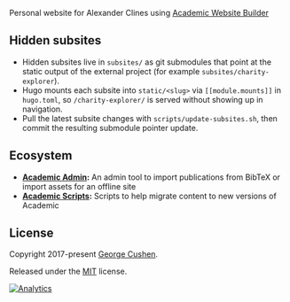 Personal website for Alexander Clines using [Academic Website Builder](https://sourcethemes.com/academic/)

## Hidden subsites

- Hidden subsites live in `subsites/` as git submodules that point at the static output of the external project (for example `subsites/charity-explorer`).
- Hugo mounts each subsite into `static/<slug>` via `[[module.mounts]]` in `hugo.toml`, so `/charity-explorer/` is served without showing up in navigation.
- Pull the latest subsite changes with `scripts/update-subsites.sh`, then commit the resulting submodule pointer update.


## Ecosystem

* **[Academic Admin](https://github.com/sourcethemes/academic-admin):** An admin tool to import publications from BibTeX or import assets for an offline site
* **[Academic Scripts](https://github.com/sourcethemes/academic-scripts):** Scripts to help migrate content to new versions of Academic

## License

Copyright 2017-present [George Cushen](https://georgecushen.com).

Released under the [MIT](https://github.com/sourcethemes/academic-kickstart/blob/master/LICENSE.md) license.

[![Analytics](https://ga-beacon.appspot.com/UA-78646709-2/academic-kickstart/readme?pixel)](https://github.com/igrigorik/ga-beacon)
